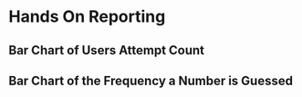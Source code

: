 # Hands On Reporting

## Bar Chart of Users Attempt Count



## Bar Chart of the Frequency a Number is Guessed
